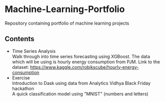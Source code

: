 # Machine-Learning-Portfolio
Repository containing portfolio of machine learning projects

## Contents
* Time Series Analysis  
Walk through into time series forecasting using XGBoost. The data which will be using is hourly energy consumption from PJM. Link to the dataset: https://www.kaggle.com/robikscube/hourly-energy-consumption
* Exercise   
Introduction to Dask using data from Analytics Vidhya Black Friday hackathon   
A quick classification model using "MNIST" (numbers and letters)

